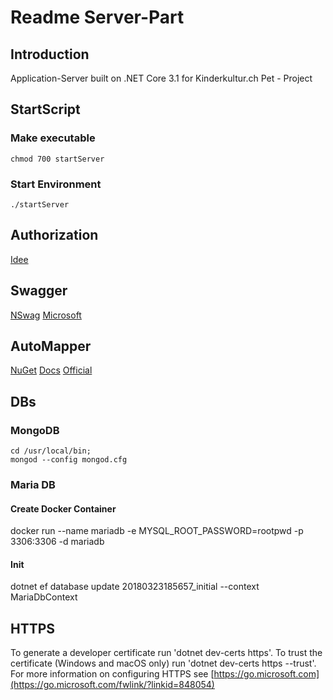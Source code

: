 # Readme Server-Part

## Introduction

Application-Server built on .NET Core 3.1 for Kinderkultur.ch Pet - Project

## StartScript

### Make executable

    chmod 700 startServer

### Start Environment

    ./startServer

## Authorization

[Idee](https://docs.microsoft.com/en-us/aspnet/core/security/authorization/policies?view=aspnetcore-2.1)

## Swagger

[NSwag](https://github.com/RSuter/NSwag)
[Microsoft](https://docs.microsoft.com/en-us/aspnet/core/tutorials/getting-started-with-nswag?view=aspnetcore-2.1&tabs=visual-studio%2Cvisual-studio-xml)

## AutoMapper

[NuGet](https://www.nuget.org/packages/AutoMapper.Extensions.Microsoft.DependencyInjection/)
[Docs](https://dotnetcoretutorials.com/2017/09/23/using-automapper-asp-net-core/)
[Official](http://automapper.readthedocs.io)

## DBs

### MongoDB

    cd /usr/local/bin;
    mongod --config mongod.cfg

### Maria DB

#### Create Docker Container

docker run --name mariadb -e MYSQL_ROOT_PASSWORD=rootpwd -p 3306:3306 -d mariadb

#### Init

dotnet ef database update 20180323185657_initial --context MariaDbContext

## HTTPS

To generate a developer certificate run 'dotnet dev-certs https'. To trust the certificate (Windows and macOS only) run 'dotnet dev-certs https --trust'.
For more information on configuring HTTPS see [https://go.microsoft.com](https://go.microsoft.com/fwlink/?linkid=848054)

